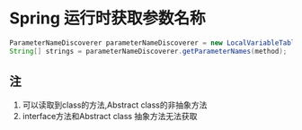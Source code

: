 ﻿# Spring 运行时获取参数名称

```java
ParameterNameDiscoverer parameterNameDiscoverer = new LocalVariableTableParameterNameDiscoverer();
String[] strings = parameterNameDiscoverer.getParameterNames(method);
```

注
----

1. 可以读取到class的方法,Abstract class的非抽象方法
2. interface方法和Abstract class 抽象方法无法获取

